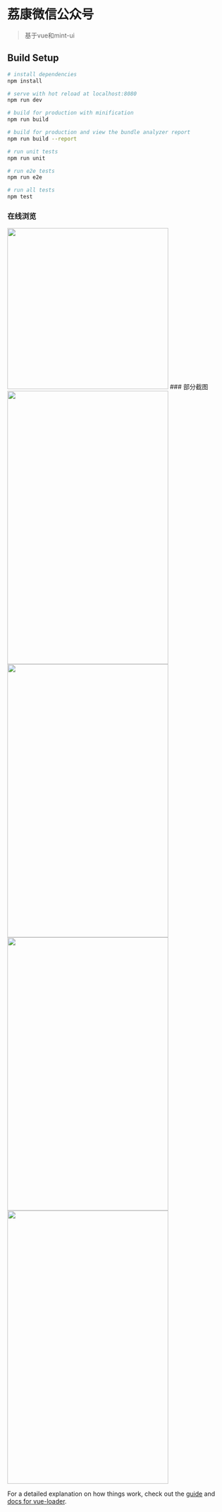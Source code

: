 # 荔康微信公众号

> 基于vue和mint-ui

## Build Setup

``` bash
# install dependencies
npm install

# serve with hot reload at localhost:8080
npm run dev

# build for production with minification
npm run build

# build for production and view the bundle analyzer report
npm run build --report

# run unit tests
npm run unit

# run e2e tests
npm run e2e

# run all tests
npm test
```
### 在线浏览
<img src="https://github.com/hedonghui/lkweixin/blob/master/screenshots/1520046860.png" width="365" height="365"/>
### 部分截图
<img src="https://github.com/hedonghui/lkweixin/blob/master/screenshots/195077506439882614.jpg" width="365" height="619"/> <img src="https://github.com/hedonghui/lkweixin/blob/master/screenshots/671567311098562429.jpg" width="365" height="619"/>
<img src="https://github.com/hedonghui/lkweixin/blob/master/screenshots/791620482082748905.jpg" width="365" height="619"/> <img src="https://github.com/hedonghui/lkweixin/blob/master/screenshots/889959018965828250.jpg" width="365" height="619"/>

For a detailed explanation on how things work, check out the [guide](http://vuejs-templates.github.io/webpack/) and [docs for vue-loader](http://vuejs.github.io/vue-loader).
